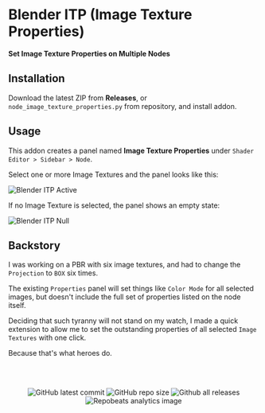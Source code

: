 # Blender ITP (Image Texture Properties)

**Set Image Texture Properties on Multiple Nodes**

## Installation

Download the latest ZIP from **Releases**, or `node_image_texture_properties.py` from repository, and install addon.

## Usage

This addon creates a panel named **Image Texture Properties** under ``Shader Editor > Sidebar > Node``.

Select one or more Image Textures and the panel looks like this:

![Blender ITP Active](https://github.com/don1138/blender-itp/blob/main/itp-panel.png)

If no Image Texture is selected, the panel shows an empty state:

![Blender ITP Null](https://github.com/don1138/blender-itp/blob/main/itp-panel-null.png)

## Backstory

I was working on a PBR with six image textures, and had to change the `Projection` to `BOX` six times.

The existing `Properties` panel will set things like `Color Mode` for all selected images, but doesn't include the full set of properties listed on the node itself.

Deciding that such tyranny will not stand on my watch, I made a quick extension to allow me to set the outstanding properties of all selected `Image Textures` with one click.

Because that's what heroes do.

<br><br>

<p align="center">
  <img alt="GitHub latest commit" src="https://img.shields.io/github/last-commit/don1138/blender-itp">
  <img alt="GitHub repo size" src="https://img.shields.io/github/repo-size/don1138/blender-itp">
  <img alt="Github all releases" src="https://img.shields.io/github/downloads/don1138/blender-itp/total.svg"><br>
  <img src="https://repobeats.axiom.co/api/embed/c0e3e1855d0f7003c53943d3efcfa0fc8f9d853f.svg" alt="Repobeats analytics image">
</p>
